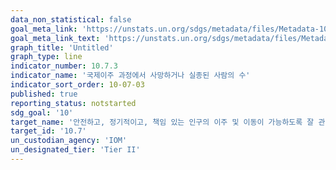 ```yaml
---
data_non_statistical: false
goal_meta_link: 'https://unstats.un.org/sdgs/metadata/files/Metadata-10-07-03.pdf'
goal_meta_link_text: 'https://unstats.un.org/sdgs/metadata/files/Metadata-10-07-03.pdf'
graph_title: 'Untitled'
graph_type: line
indicator_number: 10.7.3
indicator_name: '국제이주 과정에서 사망하거나 실종된 사람의 수'
indicator_sort_order: 10-07-03
published: true
reporting_status: notstarted
sdg_goal: '10'
target_name: '안전하고, 정기적이고, 책임 있는 인구의 이주 및 이동이 가능하도록 잘 관리된 이민정책 수립 및 이행'
target_id: '10.7'
un_custodian_agency: 'IOM'
un_designated_tier: 'Tier II'
---
```

